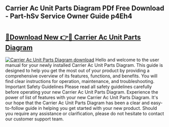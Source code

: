 ## Carrier Ac Unit Parts Diagram PDf Free Download - Part-hSv Service Owner Guide p4Eh4

# <h2><a href="http://dfpr8w6.blite.top/?on=Carrier+Ac+Unit+Parts+Diagram">🔗Download New 👉🔴 Carrier Ac Unit Parts Diagram</a></h2>

[![Carrier Ac Unit Parts Diagram download](https://i.imgur.com/lujVjoI.png)](http://dfpr8w6.blite.top/?on=Carrier+Ac+Unit+Parts+Diagram)
Hello and welcome to the user manual for your newly installed Carrier Ac Unit Parts Diagram. This guide is designed to help you get the most out of your product by providing a comprehensive overview of its features, functions, and benefits. You will find clear instructions for operation, maintenance, and troubleshooting. Important Safety Guidelines Please read all safety guidelines carefully before operating your new Carrier Ac Unit Parts Diagram. Experience the power of list of features with your new Carrier Ac Unit Parts Diagram. It's our hope that the Carrier Ac Unit Parts Diagram has been a clear and easy-to-follow guide in helping you get started with your new product. Should you require any assistance or clarification, please do not hesitate to contact our customer support team.
